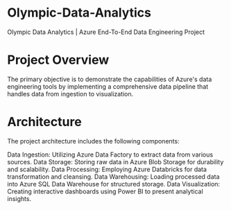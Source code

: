 # Olympic-Data-Analytics
Olympic Data Analytics | Azure End-To-End Data Engineering Project

# Project Overview
The primary objective is to demonstrate the capabilities of Azure's data engineering tools by implementing a comprehensive data pipeline that handles data from ingestion to visualization.

# Architecture
The project architecture includes the following components:

Data Ingestion: Utilizing Azure Data Factory to extract data from various sources.
Data Storage: Storing raw data in Azure Blob Storage for durability and scalability.
Data Processing: Employing Azure Databricks for data transformation and cleansing.
Data Warehousing: Loading processed data into Azure SQL Data Warehouse for structured storage.
Data Visualization: Creating interactive dashboards using Power BI to present analytical insights.
